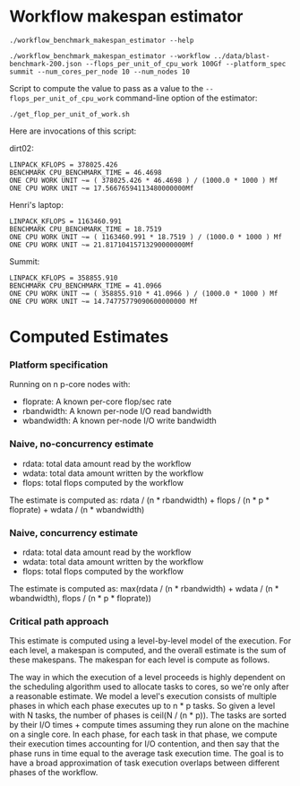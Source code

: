 # Workflow makespan estimator

```
./workflow_benchmark_makespan_estimator --help
```


```
./workflow_benchmark_makespan_estimator --workflow ../data/blast-benchmark-200.json --flops_per_unit_of_cpu_work 100Gf --platform_spec summit --num_cores_per_node 10 --num_nodes 10 
```

Script to compute the value to pass as a value to the `--flops_per_unit_of_cpu_work` command-line option of the estimator:

```
./get_flop_per_unit_of_work.sh
```

Here are invocations of this script:

dirt02:
```
LINPACK_KFLOPS = 378025.426
BENCHMARK CPU_BENCHMARK_TIME = 46.4698
ONE CPU WORK UNIT ~= ( 378025.426 * 46.4698 ) / (1000.0 * 1000 ) Mf
ONE CPU WORK UNIT ~= 17.56676594113480000000Mf
```

Henri's laptop:
```
LINPACK_KFLOPS = 1163460.991
BENCHMARK CPU_BENCHMARK_TIME = 18.7519
ONE CPU WORK UNIT ~= ( 1163460.991 * 18.7519 ) / (1000.0 * 1000 ) Mf
ONE CPU WORK UNIT ~= 21.81710415713290000000Mf
```

Summit: 
```
LINPACK_KFLOPS = 358855.910
BENCHMARK CPU_BENCHMARK_TIME = 41.0966
ONE CPU WORK UNIT ~= ( 358855.910 * 41.0966 ) / (1000.0 * 1000 ) Mf
ONE CPU WORK UNIT ~= 14.74775779090600000000 Mf
```





# Computed Estimates 

### Platform specification

Running on n p-core nodes with:

  - floprate: A known per-core flop/sec rate
  - rbandwidth: A known per-node I/O read bandwidth
  - wbandwidth: A known per-node I/O write bandwidth

### Naive, no-concurrency estimate

  - rdata: total data amount read by the workflow
  - wdata: total data amount written by the workflow
  - flops: total flops computed by the workflow

The estimate is computed as: rdata / (n * rbandwidth) + flops / (n * p * floprate) + wdata / (n * wbandwidth)
  
### Naive, concurrency estimate

  - rdata: total data amount read by the workflow
  - wdata: total data amount written by the workflow
  - flops: total flops computed by the workflow

The estimate is computed as: max(rdata / (n * rbandwidth)  + wdata / (n * wbandwidth), flops / (n * p * floprate))
 
### Critical path approach

This estimate is computed using a level-by-level model of the execution. For
each level, a makespan is computed, and the overall estimate is the sum of
these makespans. The makespan for each level is compute as follows.

The way in which the execution of a level proceeds is highly dependent on
the scheduling algorithm used to allocate tasks to cores, so we're only
after a reasonable estimate.  We model a level's execution consists of
multiple phases in which each phase executes up to n * p tasks. So given a
level with N tasks, the number of phases is ceil(N / (n * p)). The tasks
are sorted by their I/O times + compute times assuming they run alone on
the machine on a single core. In each phase, for each task in that phase,
we compute their execution times accounting for I/O contention, and then
say that the phase runs in time equal to the average task execution time.
The goal is to have a broad approximation of task execution overlaps
between different phases of the workflow.




